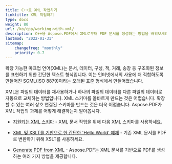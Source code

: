 ```yaml
---
title: C++로 XML 작업하기
linktitle: XML 작업하기
type: docs
weight: 80
url: /ko/cpp/working-with-xml/
description: C++용 Aspose.PDF에서 XML로부터 PDF 문서를 생성하는 방법을 배워보세요.
lastmod: "2022-01-31"
sitemap:
    changefreq: "monthly"
    priority: 0.7
---
```


확장 가능한 마크업 언어(XML)는 문서, 데이터, 구성, 책, 거래, 송장 등 구조화된 정보를 표현하기 위한 간단한 텍스트 형식입니다. 이는 인터넷에서의 사용에 더 적합하도록 만들어진 SGML(ISO 8879)이라는 오래된 표준 형식에서 만들어졌습니다.

XML은 파일의 데이터를 재사용하거나 하나의 파일의 데이터를 다른 파일의 데이터로 자동으로 교체하는 방법입니다. XML 스키마를 올바르게 만드는 것은 어렵습니다. 확장할 수 있는 여러 상호 연결된 스키마를 만드는 것은 더욱 어렵습니다. Aspose.PDF가 XML 작업의 과제를 어떻게 해결하는지 알아봅시다.

- [지원되는 XML 스키마](/pdf/ko/cpp/supported-xml-schema/) - XML 문서 작업을 위해 다음 XML 스키마를 사용하세요.

- [XML 및 XSLT를 기반으로 한 간단한 'Hello World' 예제](/pdf/ko/cpp/create-a-hello-world-pdf-document-through-xml-and-xslt/) - 기존 XML 문서를 PDF로 변환하기 위해 XSLT를 사용하세요.
- [Generate PDF from XML](/pdf/ko/cpp/generate-pdf-from-xml/) - Aspose.PDF는 XML 문서를 기반으로 PDF를 생성하는 여러 가지 방법을 제공합니다.